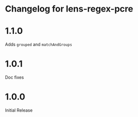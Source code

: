# Changelog for lens-regex-pcre

# 1.1.0 
Adds `grouped` and `matchAndGroups`

# 1.0.1 
Doc fixes

# 1.0.0 
Initial Release
